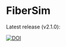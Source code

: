 # FiberSim

Latest release (v2.1.0):

[![DOI](https://zenodo.org/badge/DOI/10.5281/zenodo.6406976.svg)](https://doi.org/10.5281/zenodo.6406976)

